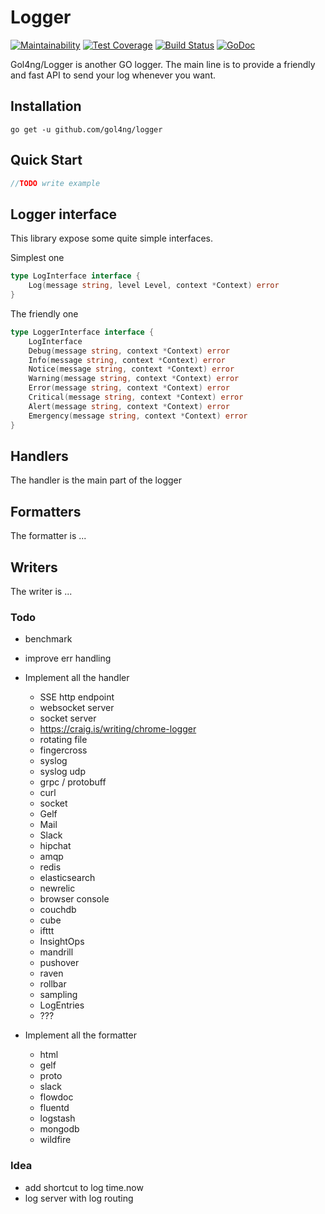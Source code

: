 # Logger

[![Maintainability](https://api.codeclimate.com/v1/badges/a234f5fd2bcae54ed85e/maintainability)](https://codeclimate.com/github/gol4ng/logger/maintainability)
[![Test Coverage](https://api.codeclimate.com/v1/badges/a234f5fd2bcae54ed85e/test_coverage)](https://codeclimate.com/github/gol4ng/logger/test_coverage)
[![Build Status](https://travis-ci.org/gol4ng/logger.svg?branch=master)](https://travis-ci.org/gol4ng/logger)
[![GoDoc](https://godoc.org/github.com/gol4ng/logger?status.svg)](https://godoc.org/github.com/gol4ng/logger)

Gol4ng/Logger is another GO logger. The main line is to provide a friendly and fast API to send your log whenever you want. 

## Installation

`go get -u github.com/gol4ng/logger`

## Quick Start

```go
//TODO write example
```

## Logger interface

This library expose some quite simple interfaces.

Simplest one
```go
type LogInterface interface {
	Log(message string, level Level, context *Context) error
}
```

The friendly one
```go
type LoggerInterface interface {
	LogInterface
	Debug(message string, context *Context) error
	Info(message string, context *Context) error
	Notice(message string, context *Context) error
	Warning(message string, context *Context) error
	Error(message string, context *Context) error
	Critical(message string, context *Context) error
	Alert(message string, context *Context) error
	Emergency(message string, context *Context) error
}
```

## Handlers

The handler is the main part of the logger

## Formatters

The formatter is ... 

## Writers

The writer is ... 

### Todo
- benchmark
- improve err handling
- Implement all the handler
    - SSE http endpoint
    - websocket server 
    - socket server
    - https://craig.is/writing/chrome-logger
    - rotating file
    - fingercross
    - syslog
    - syslog udp
    - grpc / protobuff
    - curl
    - socket
    - Gelf
    - Mail
    - Slack
    - hipchat
    - amqp
    - redis
    - elasticsearch
    - newrelic
    - browser console
    - couchdb
    - cube
    - ifttt
    - InsightOps
    - mandrill
    - pushover
    - raven
    - rollbar
    - sampling
    - LogEntries
    - ???
    
- Implement all the formatter
    - html
    - gelf
    - proto
    - slack
    - flowdoc
    - fluentd
    - logstash
    - mongodb
    - wildfire
 
### Idea

- add shortcut to log time.now
- log server with log routing
